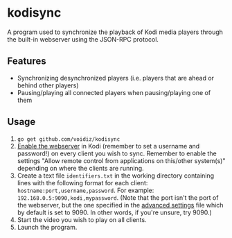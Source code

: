 # kodisync
A program used to synchronize the playback of Kodi media players through the built-in webserver using the JSON-RPC protocol.

## Features
- Synchronizing desynchronized players (i.e. players that are ahead or behind other players)
- Pausing/playing all connected players when pausing/playing one of them

## Usage
1. `go get github.com/voidiz/kodisync`
2. [Enable the webserver](https://kodi.wiki/view/Webserver#Enabling_the_webserver) in Kodi (remember to set a username and password!) on every client you wish to sync. Remember to enable the settings "Allow remote control from applications on this/other system(s)" depending on where the clients are running.
3. Create a text file `identifiers.txt` in the working directory containing lines with the following format for each client: `hostname:port,username,password`. For example: `192.168.0.5:9090,kodi,mypassword`. (Note that the port isn't the port of the webserver, but the one specified in the [advanced settings](https://kodi.wiki/view/Advancedsettings.xml#jsonrpc) file which by default is set to 9090. In other words, if you're unsure, try 9090.)
4. Start the video you wish to play on all clients.
5. Launch the program.
